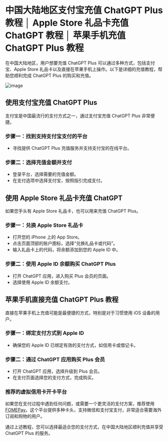 # 中国大陆地区支付宝充值 ChatGPT Plus 教程 │ Apple Store 礼品卡充值 ChatGPT 教程 │ 苹果手机充值 ChatGPT Plus 教程

在中国大陆地区，用户想要充值 ChatGPT Plus 可以通过多种方式，包括支付宝、Apple Store 礼品卡以及直接在苹果手机上操作。以下是详细的充值教程，帮助您顺利完成 ChatGPT Plus 的购买和充值。

![image](https://github.com/dasheewtehsi/ihya/assets/169868522/22619981-abe9-4093-b5ec-2c84aba74839)

## 使用支付宝充值 ChatGPT Plus

支付宝是中国最流行的支付方式之一，通过支付宝充值 ChatGPT Plus 非常便捷。

### 步骤一：找到支持支付宝支付的平台

- 寻找提供 ChatGPT Plus 充值服务并支持支付宝的在线平台。

### 步骤二：选择充值金额并支付

- 登录平台，选择需要的充值金额。
- 在支付选项中选择支付宝，按照指引完成支付。

## 使用 Apple Store 礼品卡充值 ChatGPT

如果您手头有 Apple Store 礼品卡，也可以用来充值 ChatGPT Plus。

### 步骤一：兑换 Apple Store 礼品卡

- 打开您的 iPhone 上的 App Store。
- 点击页面顶部的账户图标，选择“兑换礼品卡或代码”。
- 输入礼品卡上的代码，将余额添加到您的 Apple ID 中。

### 步骤二：使用 Apple ID 余额购买 ChatGPT Plus

- 打开 ChatGPT 应用，进入购买 Plus 会员的页面。
- 选择使用 Apple ID 余额支付。

## 苹果手机直接充值 ChatGPT Plus 教程

直接在苹果手机上充值可能是最便捷的方式，特别是对于习惯使用 iOS 设备的用户。

### 步骤一：绑定支付方式到 Apple ID

- 确保您的 Apple ID 已绑定有效的支付方式，如信用卡或借记卡。

### 步骤二：通过 ChatGPT 应用购买 Plus 会员

- 打开 ChatGPT 应用，选择升级到 Plus 会员。
- 在支付页面选择您的支付方式，完成购买。

### 推荐的虚拟信用卡开卡平台

如果您在支付过程中遇到任何问题，或需要一个更灵活的支付方案，推荐使用 [FOMEPay](https://gpt.fomepay.com/#/pages/login/index?d=Q3DD80)。这个平台提供多种卡头，支持微信和支付宝支付，非常适合需要海外订阅和购物的用户。

通过上述教程，您可以选择最适合您的支付方式，在中国大陆地区顺利充值并享受 ChatGPT Plus 的服务。
